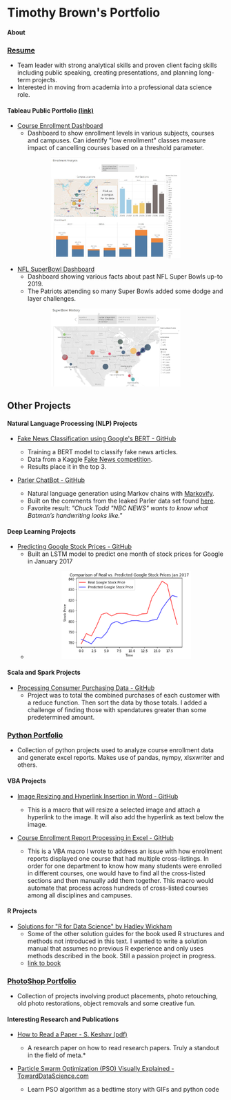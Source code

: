 # Timothy Brown's Portfolio <br>

#### About<br>
### [Resume](https://github.com/brownt47/Resume/blob/master/TBrown_Resume_October_2021.pdf)
  * Team leader with strong analytical skills and proven client facing skills including public speaking, creating presentations, and planning long-term projects.
  * Interested in moving from academia into a professional data science role.

#### Tableau Public Portfolio [(link)](https://public.tableau.com/profile/timothy.brown2096#!/) <br>

* [Course Enrollment Dashboard](https://public.tableau.com/profile/timothy.brown2096#!/vizhome/AlpharettaProject/Story1) <br>
  * Dashboard to show enrollment levels in various subjects, courses and campuses.  Can identify "low enrollment" classes measure impact of cancelling courses based on a threshold parameter.
<p align="center">
  <img src="https://github.com/brownt47/brownt47.github.io/blob/2ec890693586aafe34cd9c8bcae0a4b528cf6da6/images/Screenshot%202021-10-11%20102720.jpg" width="300"/>
</p>

* [NFL SuperBowl Dashboard](https://public.tableau.com/app/profile/timothy.brown2096/viz/SuperBowlProject/SuperBowlHistory) <br>
  * Dashboard showing various facts about past NFL Super Bowls up-to 2019.
  * The Patriots attending so many Super Bowls added some dodge and layer challenges.
<p align="center">
  <img src="https://github.com/brownt47/brownt47.github.io/blob/5124929fbbe9c59b821d499afc6e26f6d6306737/images/Screenshot%202021-10-11%20102253.jpg" width="300"/>
</p>





## Other Projects <br>

#### Natural Language Processing (NLP) Projects <br>
* [Fake News Classification using Google's BERT - GitHub](https://github.com/brownt47/NLP_Projects/blob/main/BERT%20NLP%20Classification.md)
  * Training a BERT model to classify fake news articles.
  * Data from a Kaggle [Fake News competition](https://www.kaggle.com/c/fake-news/overview).
  * Results place it in the top 3.  

* [Parler ChatBot - GitHub](https://github.com/brownt47/NLP_Projects/blob/main/Parler_ChatBot.ipynb)
  * Natural language generation using Markov chains with [Markovify](https://github.com/jsvine/markovify). 
  * Built on the comments from the leaked Parler data set found [here](https://zenodo.org/record/4442460).
  * Favorite result: *"Chuck Todd "NBC NEWS" wants to know what Batman’s handwriting looks like."* 

#### Deep Learning Projects <br>
* [Predicting Google Stock Prices - GitHub](https://github.com/brownt47/Deep_Learning/blob/d533e70410b4919bfb7c31b4d42d5d7250a5e0a4/rnn.py)
  * Built an LSTM model to predict one month of stock prices for Google in January 2017
  * <p align="center">
      <img src="https://github.com/brownt47/Deep_Learning/blob/d533e70410b4919bfb7c31b4d42d5d7250a5e0a4/Figure%202021-10-11%20101117.png" width="300" />
     </p>


#### Scala and Spark Projects <br>
* [Processing Consumer Purchasing Data - GitHub](https://github.com/brownt47/Scala/blob/main/CustomerPurchasing.md)
  * Project was to total the combined purchases of each customer with a reduce function. Then sort the data by those totals. I added a challenge of finding those with spendatures greater than some predetermined amount.


### [Python Portfolio](https://brownt47.github.io/Python_Projects/) <br>
  
  * Collection of python projects used to analyze course enrollment data and generate excel reports. Makes use of pandas, nympy, xlsxwriter and others.

#### VBA Projects <br>
* [Image Resizing and Hyperlink Insertion  in Word - GitHub](https://github.com/brownt47/VBA-Projects/blob/main/ResizeImage.md)
  * This is a macro that will resize a selected image and attach a hyperlink to the image. It will also add the hyperlink as text below the image.

* [Course Enrollment Report Processing in Excel - GitHub](https://github.com/brownt47/VBA-Projects/blob/main/CrossListedCourses.md) <br>
  * This is a VBA macro I wrote to address an issue with how enrollment reports displayed one course that had multiple cross-listings.  In order for one department to know how many students were enrolled in different courses, one would have to find all the cross-listed sections and then manually add them together.  This macro would automate that process across hundreds of cross-listed courses among all disciplines and campuses.

#### R Projects

* [Solutions for "R for Data Science" by Hadley Wickham](https://brownt47.github.io/R-For-Data-Science-Solutions)<br>
  * Some of the other solution guides for the book used R structures and methods not introduced in this text.  I wanted to write a solution manual that assumes no previous R experience and only uses methods described in the book.  Still a passion project in progress.
  * [link to book](https://r4ds.had.co.nz/) <br>


### [PhotoShop Portfolio](https://brownt47.github.io/Photoshop/) <br>

  * Collection of projects involving product placements, photo retouching, old photo restorations, object removals and some creative fun.


#### Interesting Research and Publications 
* [How to Read a Paper - S. Keshav (pdf)](https://web.stanford.edu/class/ee384m/Handouts/HowtoReadPaper.pdf) <br>
  * A research paper on how to read research papers.  Truly a standout in the field of meta.*

* [Particle Swarm Optimization (PSO) Visually Explained - TowardDataScience.com](https://towardsdatascience.com/particle-swarm-optimization-visually-explained-46289eeb2e14) <br>
  * Learn PSO algorithm as a bedtime story with GIFs and python code
